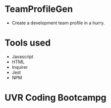 # TeamProfileGen


* Create a development team profile in a hurry.
  
# Tools used

* Javascript
* HTML
* Inquirer
* Jest
* NPM
  
# UVR Coding Bootcampg